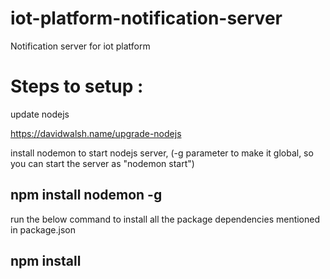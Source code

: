 # iot-platform-notification-server
Notification server for iot platform

# Steps to setup : 

update nodejs

https://davidwalsh.name/upgrade-nodejs

install nodemon to start nodejs server, (-g parameter to make it global, so you can start the server as "nodemon start")

## npm install nodemon -g

run the below command to install all the package dependencies mentioned in package.json 

## npm install